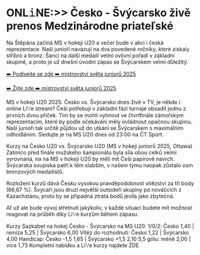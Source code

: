 <h1>ONL𝚒NE:>> Česko - Švýcarsko živě prenos Medzinárodne priateľské</h1>

Na Štěpána začíná MS v hokeji U20 a večer bude v akci i česká reprezentace. Naši junioři navazují na dva povedené ročníky, které získaly stříbro a bronz. Šanci na další medaili velmi ovlivní pořadí v základní skupině, a proto je už dnešní úvodní zápas se Švýcarskem velmi důležitý.

[➡️ Podívejte se zde ➡️ mistrovství světa juniorů 2025](https://t.co/whptpWNcQ2)

[➡️ Žijte zde ➡️ mistrovství světa juniorů 2025](https://t.co/whptpWNcQ2)

MS v hokeji U20 2025: Česko vs. Švýcarsko dnes živě v TV, je někde i online Li𝚅e stream?
Češi potřebují v základní fázi turnaje obsadit jednu z prvních dvou příček. Tím by se mohli vyhnout ve čtvrtfinále zámořským reprezentacím, které by podle očekávání měly ovládnout opačnou skupinu. Naši junioři tak určitě půjdou už do utkání se Švýcarskem s maximálním odhodláním. Sledujte je na MS U20 dnes od 23:00 na ČT Sport.

Kurzy na Česko U20 vs. Švýcarsko U20 (MS v hokeji juniorů 2025, Ottawa)
Zatímco před finále mužského šampionátu byla síla obou celků velmi vyrovnaná, na na MS v hokeji U20 by měli mít Češi papírově navrch. Švýcarská soupiska patří k těm slabším, v našem týmu naopak zůstalo osm bronzových medailistů.

Rozložení kurzů dává Česku vysokou pravděpodobnost vítězství za tři body (66,67 %). Švýcaři jsou druzí největší outsideři skupiny po nováčcích z Kazachstánu, proto by se případná ztráta bodů jevila jako zbytečná.

Ať už ale bude vývoj střetnutí jakýkoliv, v každé situaci budete mít možnost reagovat na průběh díky Li𝚅e kurzům během zápasu.

Kurzy Sazkabet na hokej Česko - Švýcarsko na MS U20:
1/0/2: Česko 1,40 | remíza 5,25 | Švýcarsko 6,00
Vítěz do rozhodnutí: Česko 1,22 | Švýcarsko 4,00
Handicap: Česko -1,5 1,65 | Švýcarsko +1,5 2,10
5,5 gólu: méně 2,00 | více 1,73
Kompletní nabídku a Li𝚅e kurzy najdete ZDE
